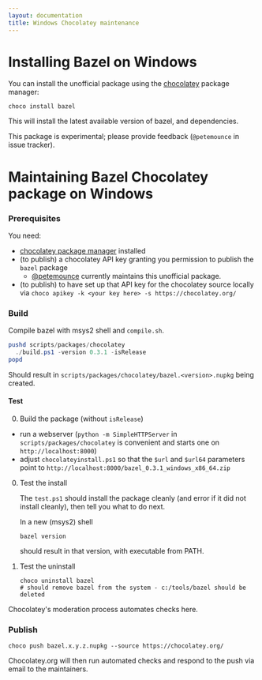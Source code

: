 ```yaml
---
layout: documentation
title: Windows Chocolatey maintenance
---
```


Installing Bazel on Windows
===========================

You can install the unofficial package using the [chocolatey](https://chocolatey.org) package manager:

```shell
choco install bazel
```

This will install the latest available version of bazel, and dependencies.

This package is experimental; please provide feedback (`@petemounce` in issue tracker).


Maintaining Bazel Chocolatey package on Windows
===============================================

### Prerequisites

You need:
* [chocolatey package manager](https://chocolatey.org) installed
* (to publish) a chocolatey API key granting you permission to publish the `bazel` package
  * [@petemounce](https://github.com/petemounce) currently maintains this unofficial package.
* (to publish) to have set up that API key for the chocolatey source locally via `choco apikey -k <your key here> -s https://chocolatey.org/`

### Build

Compile bazel with msys2 shell and `compile.sh`.

```powershell
pushd scripts/packages/chocolatey
  ./build.ps1 -version 0.3.1 -isRelease
popd
```

Should result in `scripts/packages/chocolatey/bazel.<version>.nupkg` being created.

#### Test

0. Build the package (without `isRelease`)
  * run a webserver (`python -m SimpleHTTPServer` in `scripts/packages/chocolatey` is convenient and starts one on `http://localhost:8000`)
  * adjust `chocolateyinstall.ps1` so that the `$url` and `$url64` parameters point to `http://localhost:8000/bazel_0.3.1_windows_x86_64.zip`
0. Test the install

    The `test.ps1` should install the package cleanly (and error if it did not install cleanly), then tell you what to do next.
    
    In a new (msys2) shell
    ```shell
    bazel version
    ```
    should result in that version, with executable from PATH.

0. Test the uninstall

    ```shell
    choco uninstall bazel
    # should remove bazel from the system - c:/tools/bazel should be deleted
    ```

Chocolatey's moderation process automates checks here.

### Publish

```shell
choco push bazel.x.y.z.nupkg --source https://chocolatey.org/
```

Chocolatey.org will then run automated checks and respond to the push via email to the maintainers.
